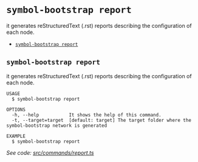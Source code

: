 `symbol-bootstrap report`
=========================

it generates reStructuredText (.rst) reports describing the configuration of each node.

* [`symbol-bootstrap report`](#symbol-bootstrap-report)

## `symbol-bootstrap report`

it generates reStructuredText (.rst) reports describing the configuration of each node.

```
USAGE
  $ symbol-bootstrap report

OPTIONS
  -h, --help           It shows the help of this command.
  -t, --target=target  [default: target] The target folder where the symbol-bootstrap network is generated

EXAMPLE
  $ symbol-bootstrap report
```

_See code: [src/commands/report.ts](https://github.com/nemtech/symbol-bootstrap/blob/v0.4.2/src/commands/report.ts)_
